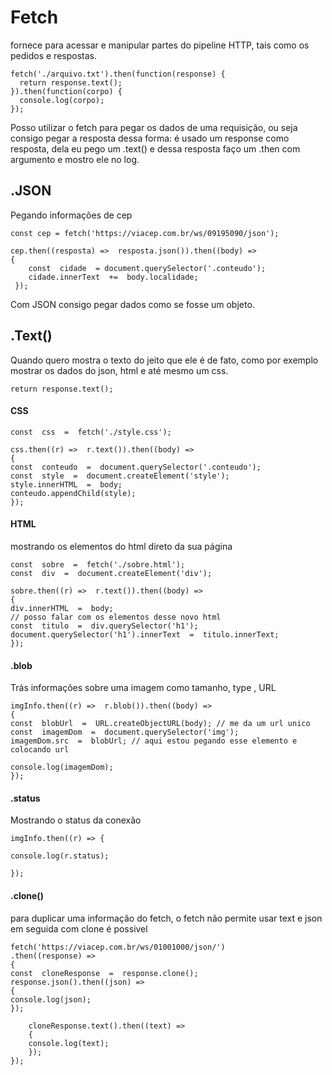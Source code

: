 # Fetch

fornece para acessar e manipular partes do pipeline HTTP, tais como os pedidos e respostas.

    fetch('./arquivo.txt').then(function(response) {
      return response.text();
    }).then(function(corpo) {
      console.log(corpo);
    });

Posso utilizar o fetch para pegar os dados de uma requisição, ou seja consigo pegar a resposta dessa forma:
é usado um response como resposta, dela eu pego um .text()
e dessa resposta faço um .then com argumento e mostro ele no log.

## .JSON

Pegando informações de cep

    const cep = fetch('https://viacep.com.br/ws/09195090/json');

    cep.then((resposta) =>  resposta.json()).then((body) =>
    {
        const  cidade  = document.querySelector('.conteudo');
        cidade.innerText  +=  body.localidade;
     });

Com JSON consigo pegar dados como se fosse um objeto.

## .Text()

Quando quero mostra o texto do jeito que ele é de fato, como por exemplo mostrar os dados do json, html e até mesmo um css.

    return response.text();

#### CSS

    const  css  =  fetch('./style.css');

    css.then((r) =>  r.text()).then((body) =>
    {
    const  conteudo  =  document.querySelector('.conteudo');
    const  style  =  document.createElement('style');
    style.innerHTML  =  body;
    conteudo.appendChild(style);
    });

#### HTML

mostrando os elementos do html direto da sua página

    const  sobre  =  fetch('./sobre.html');
    const  div  =  document.createElement('div');

    sobre.then((r) =>  r.text()).then((body) =>
    {
    div.innerHTML  =  body;
    // posso falar com os elementos desse novo html
    const  titulo  =  div.querySelector('h1');
    document.querySelector('h1').innerText  =  titulo.innerText;
    });

#### .blob

Trás informações sobre uma imagem como tamanho, type , URL

    imgInfo.then((r) =>  r.blob()).then((body) =>
    {
    const  blobUrl  =  URL.createObjectURL(body); // me da um url unico
    const  imagemDom  =  document.querySelector('img');
    imagemDom.src  =  blobUrl; // aqui estou pegando esse elemento e colocando url

    console.log(imagemDom);
    });

#### .status

Mostrando o status da conexão

    imgInfo.then((r) => {

    console.log(r.status);

    });

#### .clone()

para duplicar uma informação do fetch, o fetch não permite usar text e json em seguida com clone é possivel

    fetch('https://viacep.com.br/ws/01001000/json/')
    .then((response) =>
    {
    const  cloneResponse  =  response.clone();
    response.json().then((json) =>
    {
    console.log(json);
    });

        cloneResponse.text().then((text) =>
        {
        console.log(text);
        });
    });
